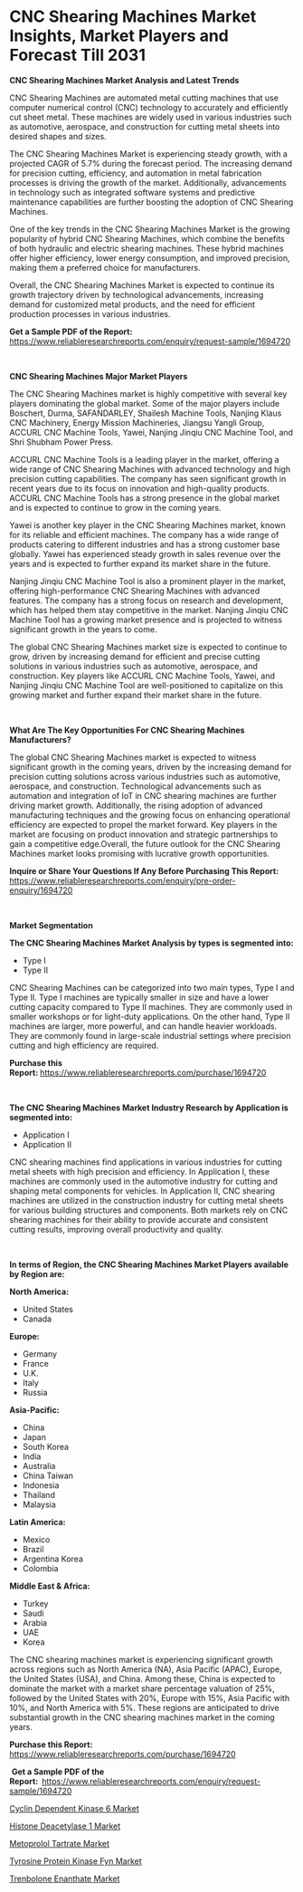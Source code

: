 <p><h1>CNC Shearing Machines Market Insights, Market Players and Forecast Till 2031</h1></p><p><strong>CNC Shearing Machines Market Analysis and Latest Trends</strong></p>
<p><p>CNC Shearing Machines are automated metal cutting machines that use computer numerical control (CNC) technology to accurately and efficiently cut sheet metal. These machines are widely used in various industries such as automotive, aerospace, and construction for cutting metal sheets into desired shapes and sizes.</p><p>The CNC Shearing Machines Market is experiencing steady growth, with a projected CAGR of 5.7% during the forecast period. The increasing demand for precision cutting, efficiency, and automation in metal fabrication processes is driving the growth of the market. Additionally, advancements in technology such as integrated software systems and predictive maintenance capabilities are further boosting the adoption of CNC Shearing Machines.</p><p>One of the key trends in the CNC Shearing Machines Market is the growing popularity of hybrid CNC Shearing Machines, which combine the benefits of both hydraulic and electric shearing machines. These hybrid machines offer higher efficiency, lower energy consumption, and improved precision, making them a preferred choice for manufacturers.</p><p>Overall, the CNC Shearing Machines Market is expected to continue its growth trajectory driven by technological advancements, increasing demand for customized metal products, and the need for efficient production processes in various industries.</p></p>
<p><strong>Get a Sample PDF of the Report:&nbsp;</strong> <a href="https://www.reliableresearchreports.com/enquiry/request-sample/1694720">https://www.reliableresearchreports.com/enquiry/request-sample/1694720</a></p>
<p>&nbsp;</p>
<p><strong>CNC Shearing Machines Major Market Players</strong></p>
<p><p>The CNC Shearing Machines market is highly competitive with several key players dominating the global market. Some of the major players include Boschert, Durma, SAFANDARLEY, Shailesh Machine Tools, Nanjing Klaus CNC Machinery, Energy Mission Machineries, Jiangsu Yangli Group, ACCURL CNC Machine Tools, Yawei, Nanjing Jinqiu CNC Machine Tool, and Shri Shubham Power Press.</p><p>ACCURL CNC Machine Tools is a leading player in the market, offering a wide range of CNC Shearing Machines with advanced technology and high precision cutting capabilities. The company has seen significant growth in recent years due to its focus on innovation and high-quality products. ACCURL CNC Machine Tools has a strong presence in the global market and is expected to continue to grow in the coming years.</p><p>Yawei is another key player in the CNC Shearing Machines market, known for its reliable and efficient machines. The company has a wide range of products catering to different industries and has a strong customer base globally. Yawei has experienced steady growth in sales revenue over the years and is expected to further expand its market share in the future.</p><p>Nanjing Jinqiu CNC Machine Tool is also a prominent player in the market, offering high-performance CNC Shearing Machines with advanced features. The company has a strong focus on research and development, which has helped them stay competitive in the market. Nanjing Jinqiu CNC Machine Tool has a growing market presence and is projected to witness significant growth in the years to come.</p><p>The global CNC Shearing Machines market size is expected to continue to grow, driven by increasing demand for efficient and precise cutting solutions in various industries such as automotive, aerospace, and construction. Key players like ACCURL CNC Machine Tools, Yawei, and Nanjing Jinqiu CNC Machine Tool are well-positioned to capitalize on this growing market and further expand their market share in the future.</p></p>
<p>&nbsp;</p>
<p><strong>What Are The Key Opportunities For CNC Shearing Machines Manufacturers?</strong></p>
<p><p>The global CNC Shearing Machines market is expected to witness significant growth in the coming years, driven by the increasing demand for precision cutting solutions across various industries such as automotive, aerospace, and construction. Technological advancements such as automation and integration of IoT in CNC shearing machines are further driving market growth. Additionally, the rising adoption of advanced manufacturing techniques and the growing focus on enhancing operational efficiency are expected to propel the market forward. Key players in the market are focusing on product innovation and strategic partnerships to gain a competitive edge.Overall, the future outlook for the CNC Shearing Machines market looks promising with lucrative growth opportunities.</p></p>
<p><strong>Inquire or Share Your Questions If Any Before Purchasing This Report:</strong> <a href="https://www.reliableresearchreports.com/enquiry/pre-order-enquiry/1694720">https://www.reliableresearchreports.com/enquiry/pre-order-enquiry/1694720</a></p>
<p>&nbsp;</p>
<p><strong>Market Segmentation</strong></p>
<p><strong>The CNC Shearing Machines Market Analysis by types is segmented into:</strong></p>
<p><ul><li>Type I</li><li>Type II</li></ul></p>
<p><p>CNC Shearing Machines can be categorized into two main types, Type I and Type II. Type I machines are typically smaller in size and have a lower cutting capacity compared to Type II machines. They are commonly used in smaller workshops or for light-duty applications. On the other hand, Type II machines are larger, more powerful, and can handle heavier workloads. They are commonly found in large-scale industrial settings where precision cutting and high efficiency are required.</p></p>
<p><strong>Purchase this Report:&nbsp;</strong><a href="https://www.reliableresearchreports.com/purchase/1694720">https://www.reliableresearchreports.com/purchase/1694720</a></p>
<p>&nbsp;</p>
<p><strong>The CNC Shearing Machines Market Industry Research by Application is segmented into:</strong></p>
<p><ul><li>Application I</li><li>Application II</li></ul></p>
<p><p>CNC shearing machines find applications in various industries for cutting metal sheets with high precision and efficiency. In Application I, these machines are commonly used in the automotive industry for cutting and shaping metal components for vehicles. In Application II, CNC shearing machines are utilized in the construction industry for cutting metal sheets for various building structures and components. Both markets rely on CNC shearing machines for their ability to provide accurate and consistent cutting results, improving overall productivity and quality.</p></p>
<p>&nbsp;</p>
<p><strong>In terms of Region, the CNC Shearing Machines Market Players available by Region are:</strong></p>
<p>
    <p> <strong> North America: </strong>
        <ul>
            <li>United States</li>
            <li>Canada</li>
        </ul>
        </p> 
    <p> <strong> Europe: </strong>
        <ul>
            <li>Germany</li>
            <li>France</li>
            <li>U.K.</li>
            <li>Italy</li>
            <li>Russia</li>
        </ul>
        </p> 
    <p> <strong> Asia-Pacific: </strong>
        <ul>
            <li>China</li>
            <li>Japan</li>
            <li>South Korea</li>
            <li>India</li>
            <li>Australia</li>
            <li>China Taiwan</li>
            <li>Indonesia</li>
            <li>Thailand</li>
            <li>Malaysia</li>
        </ul>
        </p> 
    <p> <strong> Latin America: </strong>
        <ul>
            <li>Mexico</li>
            <li>Brazil</li>
            <li>Argentina Korea</li>
            <li>Colombia</li>
        </ul>
        </p> 
    <p> <strong> Middle East & Africa: </strong>
        <ul>
            <li>Turkey</li>
            <li>Saudi</li>
            <li>Arabia</li>
            <li>UAE</li>
            <li>Korea</li>
        </ul>
    </p>
    </p>
<p><p>The CNC shearing machines market is experiencing significant growth across regions such as North America (NA), Asia Pacific (APAC), Europe, the United States (USA), and China. Among these, China is expected to dominate the market with a market share percentage valuation of 25%, followed by the United States with 20%, Europe with 15%, Asia Pacific with 10%, and North America with 5%. These regions are anticipated to drive substantial growth in the CNC shearing machines market in the coming years.</p></p>
<p><strong>Purchase this Report: </strong><a href="https://www.reliableresearchreports.com/purchase/1694720">https://www.reliableresearchreports.com/purchase/1694720</a></p>
<p>&nbsp;<strong>Get a Sample PDF of the Report:&nbsp;&nbsp;</strong><a href="https://www.reliableresearchreports.com/enquiry/request-sample/1694720">https://www.reliableresearchreports.com/enquiry/request-sample/1694720</a></p>
<p><strong></strong></p>
<p><p><a href="https://medium.com/@joycelucas56/cyclin-dependent-kinase-6-market-insights-into-market-cagr-market-trends-and-growth-strategies-023715c2a3c8">Cyclin Dependent Kinase 6 Market</a></p><p><a href="https://medium.com/@joycelucas56/histone-deacetylase-1-market-comprehensive-assessment-by-type-application-and-geography-12695c07cde8">Histone Deacetylase 1 Market</a></p><p><a href="https://medium.com/@susanwest38/metoprolol-tartrate-nbsp-market-focuses-on-market-share-size-and-projected-forecast-till-2031-3c3dbaa9d2c9">Metoprolol Tartrate Market</a></p><p><a href="https://medium.com/@marcellakin2023/tyrosine-protein-kinase-fyn-market-size-cagr-trends-2024-2030-afade7d82fc6">Tyrosine Protein Kinase Fyn Market</a></p><p><a href="https://medium.com/@susanwest38/trenbolone-enanthate-nbsp-market-focuses-on-market-share-size-and-projected-forecast-till-2031-31058a8841e4">Trenbolone Enanthate Market</a></p></p>